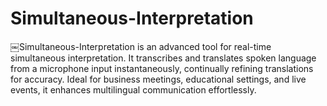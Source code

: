 # Simultaneous-Interpretation
￼Simultaneous-Interpretation is an advanced tool for real-time simultaneous interpretation. It transcribes and translates spoken language from a microphone input instantaneously, continually refining translations for accuracy. Ideal for business meetings, educational settings, and live events, it enhances multilingual communication effortlessly.
